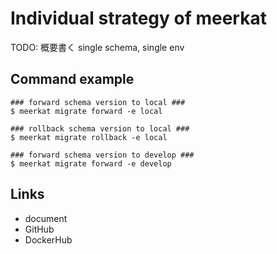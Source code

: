 # Individual strategy of meerkat

TODO: 概要書く
single schema, single env

## Command example

```
### forward schema version to local ###
$ meerkat migrate forward -e local

### rollback schema version to local ###
$ meerkat migrate rollback -e local

### forward schema version to develop ###
$ meerkat migrate forward -e develop
```

## Links

- document
- GitHub
- DockerHub
